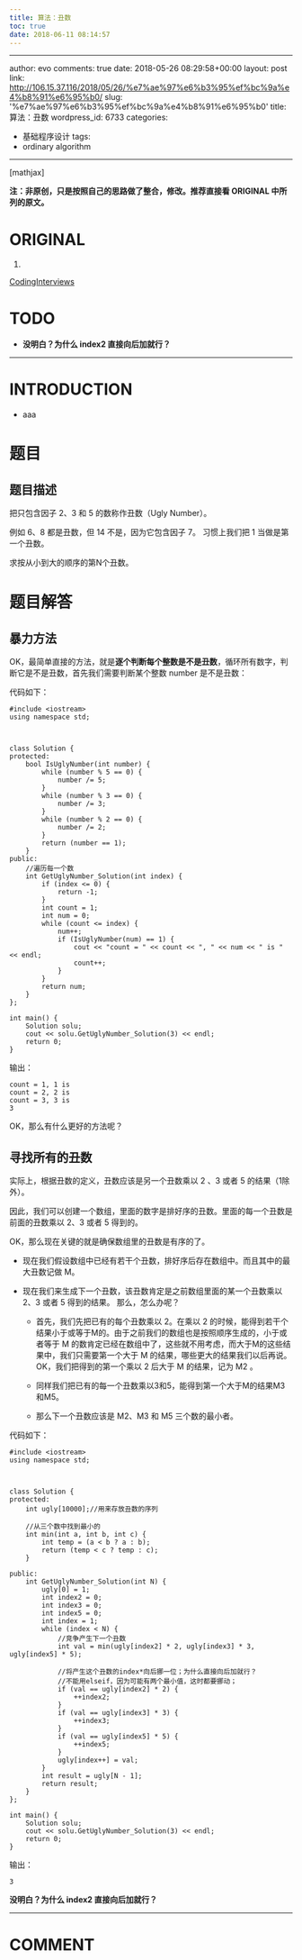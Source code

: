 ```yaml
---
title: 算法：丑数
toc: true
date: 2018-06-11 08:14:57
---
```

---
author: evo
comments: true
date: 2018-05-26 08:29:58+00:00
layout: post
link: http://106.15.37.116/2018/05/26/%e7%ae%97%e6%b3%95%ef%bc%9a%e4%b8%91%e6%95%b0/
slug: '%e7%ae%97%e6%b3%95%ef%bc%9a%e4%b8%91%e6%95%b0'
title: 算法：丑数
wordpress_id: 6733
categories:
- 基础程序设计
tags:
- ordinary algorithm
---

<!-- more -->

[mathjax]

**注：非原创，只是按照自己的思路做了整合，修改。推荐直接看 ORIGINAL 中所列的原文。**


# ORIGINAL





 	
  1. 


[CodingInterviews](https://github.com/gatieme/CodingInterviews)







# TODO





 	
  * **没明白？为什么 index2 直接向后加就行？**





* * *





# INTRODUCTION





 	
  * aaa





# 题目




## 题目描述


把只包含因子 2、3 和 5 的数称作丑数（Ugly Number）。

例如 6、8 都是丑数，但 14 不是，因为它包含因子 7。 习惯上我们把 1 当做是第一个丑数。

求按从小到大的顺序的第N个丑数。


# 题目解答




## 暴力方法


OK，最简单直接的方法，就是**逐个判断每个整数是不是丑数**，循环所有数字，判断它是不是丑数，首先我们需要判断某个整数 number 是不是丑数：

代码如下：

    
    #include <iostream>
    using namespace std;
    
    
    
    class Solution {
    protected:
    	bool IsUglyNumber(int number) {
    		while (number % 5 == 0) {
    			number /= 5;
    		}
    		while (number % 3 == 0) {
    			number /= 3;
    		}
    		while (number % 2 == 0) {
    			number /= 2;
    		}
    		return (number == 1);
    	}
    public:
    	//遍历每一个数
    	int GetUglyNumber_Solution(int index) {
    		if (index <= 0) {
    			return -1;
    		}
    		int count = 1;
    		int num = 0;
    		while (count <= index) {
    			num++;
    			if (IsUglyNumber(num) == 1) {
    				cout << "count = " << count << ", " << num << " is " << endl;
    				count++;
    			}
    		}
    		return num;
    	}
    };
    
    int main() {
    	Solution solu;
    	cout << solu.GetUglyNumber_Solution(3) << endl;
    	return 0;
    }


输出：

    
    count = 1, 1 is
    count = 2, 2 is
    count = 3, 3 is
    3


OK，那么有什么更好的方法呢？


## 寻找所有的丑数


实际上，根据丑数的定义，丑数应该是另一个丑数乘以 2 、3 或者 5 的结果（1除外）。

因此，我们可以创建一个数组，里面的数字是排好序的丑数。里面的每一个丑数是前面的丑数乘以 2、3 或者 5 得到的。

OK，那么现在关键的就是确保数组里的丑数是有序的了。



 	
  * 现在我们假设数组中已经有若干个丑数，排好序后存在数组中。而且其中的最大丑数记做 M。

 	
  * 现在我们来生成下一个丑数，该丑数肯定是之前数组里面的某一个丑数乘以 2、3 或者 5 得到的结果。 那么，怎么办呢？

 	
    * 首先，我们先把已有的每个丑数乘以 2。在乘以 2 的时候，能得到若干个结果小于或等于M的。由于之前我们的数组也是按照顺序生成的，小于或者等于 M 的数肯定已经在数组中了，这些就不用考虑，而大于M的这些结果中，我们只需要第一个大于 M 的结果，哪些更大的结果我们以后再说。OK，我们把得到的第一个乘以 2 后大于 M 的结果，记为 M2 。

 	
    * 同样我们把已有的每一个丑数乘以3和5，能得到第一个大于M的结果M3和M5。

 	
    * 那么下一个丑数应该是 M2、M3 和 M5 三个数的最小者。





代码如下：

    
    #include <iostream>
    using namespace std;
    
    
    
    class Solution {
    protected:
    	int ugly[10000];//用来存放丑数的序列
    
    	//从三个数中找到最小的
    	int min(int a, int b, int c) {
    		int temp = (a < b ? a : b);
    		return (temp < c ? temp : c);
    	}
    
    public:
    	int GetUglyNumber_Solution(int N) {
    		ugly[0] = 1;
    		int index2 = 0;
    		int index3 = 0;
    		int index5 = 0;
    		int index = 1;
    		while (index < N) {
    			//竞争产生下一个丑数
    			int val = min(ugly[index2] * 2, ugly[index3] * 3, ugly[index5] * 5);
    
    			//将产生这个丑数的index*向后挪一位；为什么直接向后加就行？
    			//不能用elseif，因为可能有两个最小值，这时都要挪动；
    			if (val == ugly[index2] * 2) {
    				++index2;
    			}
    			if (val == ugly[index3] * 3) {
    				++index3;
    			}
    			if (val == ugly[index5] * 5) {
    				++index5;
    			}
    			ugly[index++] = val;
    		}
    		int result = ugly[N - 1];
    		return result;
    	}
    };
    
    int main() {
    	Solution solu;
    	cout << solu.GetUglyNumber_Solution(3) << endl;
    	return 0;
    }


输出：

    
    3


**没明白？为什么 index2 直接向后加就行？**











* * *





# COMMENT




